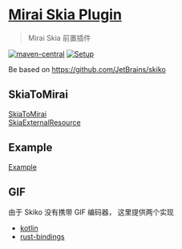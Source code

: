 # [Mirai Skia Plugin](https://github.com/cssxsh/mirai-skia-plugin)

> Mirai Skia 前置插件

[![maven-central](https://img.shields.io/maven-central/v/xyz.cssxsh.mirai/mirai-skia-plugin)](https://search.maven.org/artifact/xyz.cssxsh.mirai/mirai-skia-plugin)
[![Setup](https://github.com/cssxsh/mirai-skia-plugin/actions/workflows/setup.yml/badge.svg)](https://github.com/cssxsh/mirai-skia-plugin/actions/workflows/setup.yml)

Be based on <https://github.com/JetBrains/skiko>

## SkiaToMirai

[SkiaToMirai](src/main/kotlin/xyz/cssxsh/mirai/SkiaToMirai.kt)  
[SkiaExternalResource](src/main/kotlin/xyz/cssxsh/mirai/SkiaExternalResource.kt)  

## Example

[Example](src/main/kotlin/xyz/cssxsh/skia/Example.kt)

## GIF

由于 Skiko 没有携带 GIF 编码器，
这里提供两个实现
* [kotlin](src/main/kotlin/xyz/cssxsh/skia/gif) 
* [rust-bindings](https://github.com/cssxsh/gif-jni)
